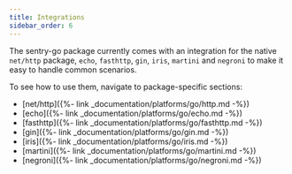 ```yaml
---
title: Integrations
sidebar_order: 6
---
```


The sentry-go package currently comes with an integration for the native `net/http` package, `echo`, `fasthttp`, `gin`, `iris`, `martini` and `negroni` to make it easy to handle common scenarios.

To see how to use them, navigate to package-specific sections:
- [net/http]({%- link _documentation/platforms/go/http.md -%})
- [echo]({%- link _documentation/platforms/go/echo.md -%})
- [fasthttp]({%- link _documentation/platforms/go/fasthttp.md -%})
- [gin]({%- link _documentation/platforms/go/gin.md -%})
- [iris]({%- link _documentation/platforms/go/iris.md -%})
- [martini]({%- link _documentation/platforms/go/martini.md -%})
- [negroni]({%- link _documentation/platforms/go/negroni.md -%})